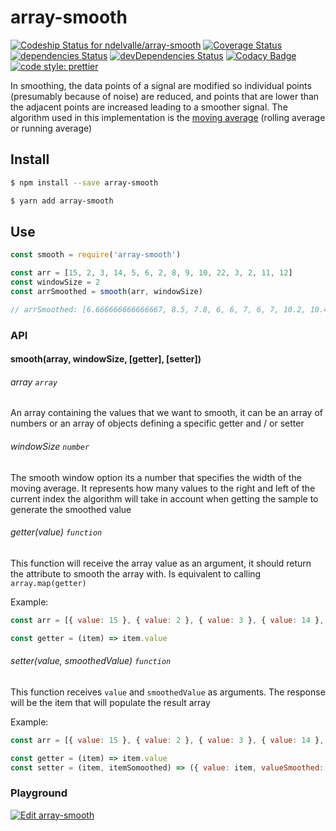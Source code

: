 # array-smooth

[ ![Codeship Status for ndelvalle/array-smooth](https://app.codeship.com/projects/18143dd0-5ef2-0136-18ea-6ac24e10c849/status?branch=master)](https://app.codeship.com/projects/296088)
[![Coverage Status](https://coveralls.io/repos/github/ndelvalle/array-smooth/badge.svg?branch=master)](https://coveralls.io/github/ndelvalle/array-smooth?branch=master)
[![dependencies Status](https://david-dm.org/ndelvalle/array-smooth/status.svg)](https://david-dm.org/ndelvalle/array-smooth)
[![devDependencies Status](https://david-dm.org/ndelvalle/array-smooth/dev-status.svg)](https://david-dm.org/ndelvalle/array-smooth?type=dev)
[![Codacy Badge](https://api.codacy.com/project/badge/Grade/97952cdbdc3b4f09a324f5195699b8a1)](https://www.codacy.com?utm_source=github.com&utm_medium=referral&utm_content=ndelvalle/array-smooth&utm_campaign=Badge_Grade)
[![code style: prettier](https://img.shields.io/badge/code_style-prettier-ff69b4.svg?style=flat-green)](https://github.com/prettier/prettier)

In smoothing, the data points of a signal are modified so individual points (presumably because of noise) are reduced, and points that are lower than the adjacent points are increased leading to a smoother signal. The algorithm used in this implementation is the [moving average](https://en.wikipedia.org/wiki/Moving_average) (rolling average or running average)

## Install

```bash
$ npm install --save array-smooth
```

```bash
$ yarn add array-smooth
```

## Use

```js
const smooth = require('array-smooth')

const arr = [15, 2, 3, 14, 5, 6, 2, 8, 9, 10, 22, 3, 2, 11, 12]
const windowSize = 2
const arrSmoothed = smooth(arr, windowSize)

// arrSmoothed: [6.666666666666667, 8.5, 7.8, 6, 6, 7, 6, 7, 10.2, 10.4, 9.2, 9.6, 10, 7, 8.333333333333334]
```

### API

#### smooth(array, windowSize, [getter], [setter])

###### array `array`

An array containing the values that we want to smooth, it can be an array of numbers or an array of objects defining a specific getter and / or setter

###### windowSize `number`

The smooth window option its a number that specifies the width of the moving average. It represents how many values to the right and left of the current index the algorithm will take in account when getting the sample to generate the smoothed value

###### getter(value) `function`

This function will receive the array value as an argument, it should return the attribute to smooth the array with. Is equivalent to calling `array.map(getter)`

Example:

```js
const arr = [{ value: 15 }, { value: 2 }, { value: 3 }, { value: 14 }, { value: 5 }]

const getter = (item) => item.value
```

###### setter(value, smoothedValue) `function`

This function receives `value` and `smoothedValue` as arguments. The response will be the item that will populate the result array

Example:

```js
const arr = [{ value: 15 }, { value: 2 }, { value: 3 }, { value: 14 }, { value: 5 }]

const getter = (item) => item.value
const setter = (item, itemSomoothed) => ({ value: item, valueSmoothed: itemSomoothed })
```

### Playground

[![Edit array-smooth](https://codesandbox.io/static/img/play-codesandbox.svg)](https://codesandbox.io/s/0mp1zxy4vl?module=%2Fsrc%2Findex.js)
